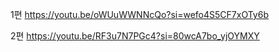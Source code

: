 1편 https://youtu.be/oWUuWWNNcQo?si=wefo4S5CF7xOTy6b

2편 https://youtu.be/RF3u7N7PGc4?si=80wcA7bo_yjOYMXY